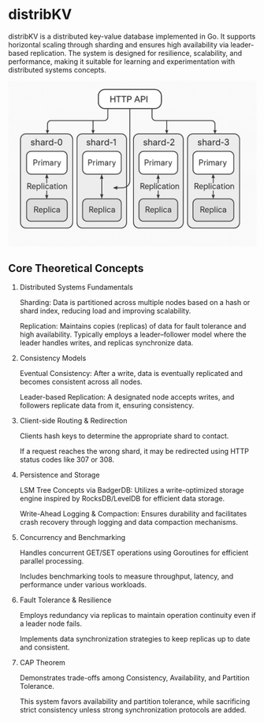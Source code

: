 # distribKV

distribKV is a distributed key-value database implemented in Go. It supports horizontal scaling through sharding and ensures high availability via leader-based replication. The system is designed for resilience, scalability, and performance, making it suitable for learning and experimentation with distributed systems concepts.

[![Directory docs](img/replica.png)](https://github.com/Sagor0078/distribKV)



## Core Theoretical Concepts
1. Distributed Systems Fundamentals

    Sharding: Data is partitioned across multiple nodes based on a hash or shard index, reducing load and improving scalability.

    Replication: Maintains copies (replicas) of data for fault tolerance and high availability. Typically employs a leader–follower model where the leader handles writes, and replicas synchronize data.

2. Consistency Models

    Eventual Consistency: After a write, data is eventually replicated and becomes consistent across all nodes.

    Leader-based Replication: A designated node accepts writes, and followers replicate data from it, ensuring consistency.

3. Client-side Routing & Redirection

    Clients hash keys to determine the appropriate shard to contact.

    If a request reaches the wrong shard, it may be redirected using HTTP status codes like 307 or 308.

4. Persistence and Storage

    LSM Tree Concepts via BadgerDB: Utilizes a write-optimized storage engine inspired by RocksDB/LevelDB for efficient data storage.

    Write-Ahead Logging & Compaction: Ensures durability and facilitates crash recovery through logging and data compaction mechanisms.

5. Concurrency and Benchmarking

    Handles concurrent GET/SET operations using Goroutines for efficient parallel processing.

    Includes benchmarking tools to measure throughput, latency, and performance under various workloads.

6. Fault Tolerance & Resilience

    Employs redundancy via replicas to maintain operation continuity even if a leader node fails.

    Implements data synchronization strategies to keep replicas up to date and consistent.

7. CAP Theorem

    Demonstrates trade-offs among Consistency, Availability, and Partition Tolerance.

    This system favors availability and partition tolerance, while sacrificing strict consistency unless strong synchronization protocols are added.